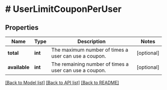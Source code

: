 # # UserLimitCouponPerUser

## Properties

Name | Type | Description | Notes
------------ | ------------- | ------------- | -------------
**total** | **int** | The maximum number of times a user can use a coupon. | [optional]
**available** | **int** | The remaining number of times a user can use a coupon. | [optional]

[[Back to Model list]](../../README.md#models) [[Back to API list]](../../README.md#endpoints) [[Back to README]](../../README.md)
